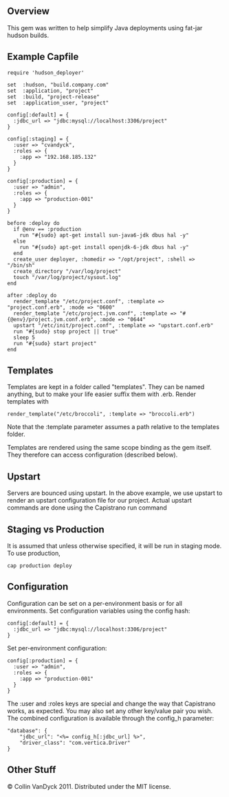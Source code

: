 ## Overview

This gem was written to help simplify Java deployments using fat-jar hudson builds.

## Example Capfile

	require 'hudson_deployer'

	set  :hudson, "build.company.com"
	set  :application, "project"
	set  :build, "project-release"
	set  :application_user, "project"

	config[:default] = { 
	  :jdbc_url => "jdbc:mysql://localhost:3306/project" 
	}

	config[:staging] = {
	  :user => "cvandyck",
	  :roles => {
	    :app => "192.168.185.132"
	  }
	}

	config[:production] = {
	  :user => "admin",
	  :roles => {
	    :app => "production-001"
	  }
	}

	before :deploy do
	  if @env == :production
	    run "#{sudo} apt-get install sun-java6-jdk dbus hal -y"
	  else
	    run "#{sudo} apt-get install openjdk-6-jdk dbus hal -y"
	  end
	  create_user deployer, :homedir => "/opt/project", :shell => "/bin/sh"
	  create_directory "/var/log/project"
	  touch "/var/log/project/sysout.log"
	end

	after :deploy do
	  render_template "/etc/project.conf", :template => "project.conf.erb", :mode => "0600"
	  render_template "/etc/project.jvm.conf", :template => "#{@env}/project.jvm.conf.erb", :mode => "0644"
	  upstart "/etc/init/project.conf", :template => "upstart.conf.erb"
	  run "#{sudo} stop project || true"
	  sleep 5
	  run "#{sudo} start project"
	end

## Templates

Templates are kept in a folder called "templates".  They can be named anything, but to make your life easier suffix them with .erb.  Render templates with 

	render_template("/etc/broccoli", :template => "broccoli.erb")

Note that the :template parameter assumes a path relative to the templates folder.

Templates are rendered using the same scope binding as the gem itself. They therefore can access configuration (described below).

## Upstart

Servers are bounced using upstart. In the above example, we use upstart to render an upstart configuration file for our project.  Actual upstart commands are done using the Capistrano run command

## Staging vs Production

It is assumed that unless otherwise specified, it will be run in staging mode. To use production,

	cap production deploy

## Configuration

Configuration can be set on a per-environment basis or for all environments. Set configuration variables using the config hash:

	config[:default] = { 
	  :jdbc_url => "jdbc:mysql://localhost:3306/project" 
	}
	
Set per-environment configuration:

	config[:production] = {
	  :user => "admin",
	  :roles => {
	    :app => "production-001"
	  }
	}

The :user and :roles keys are special and change the way that Capistrano works, as expected.  You may also set any other key/value pair you wish. The combined configuration is available through the config_h parameter:

	"database": {
	    "jdbc_url": "<%= config_h[:jdbc_url] %>",
	    "driver_class": "com.vertica.Driver"
	}

## Other Stuff

&copy; Collin VanDyck 2011. Distributed under the MIT license.

